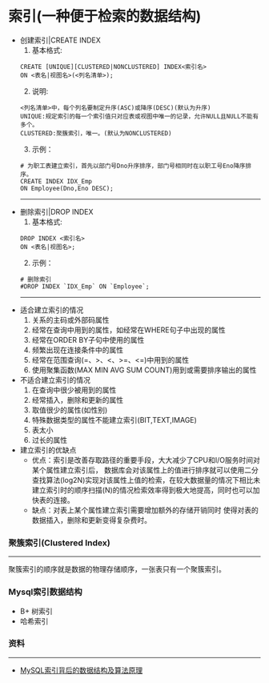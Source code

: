 # 索引(一种便于检索的数据结构)
+ 创建索引|CREATE INDEX
	1. 基本格式:
	```
	CREATE [UNIQUE][CLUSTERED|NONCLUSTERED] INDEX<索引名>
	ON <表名|视图名>(<列名清单>);
	```
	2. 说明:
	```
	<列名清单>中，每个列名要制定升序(ASC)或降序(DESC)(默认为升序)
	UNIQUE:规定索引的每一个索引值只对应表或视图中唯一的记录，允许NULL且NULL不能有多个。
	CLUSTERED:聚簇索引，唯一。(默认为NONCLUSTERED)

	```
	3. 示例：
	```
	# 为职工表建立索引，首先以部门号Dno升序排序，部门号相同时在以职工号Eno降序排序。
	CREATE INDEX IDX_Emp
	ON Employee(Dno,Eno DESC);
	```
	---
+ 删除索引|DROP INDEX
	1. 基本格式:
	```
	DROP INDEX <索引名>
	ON <表名|视图名>;
	```
	2. 示例：
	```
	# 删除索引
	#DROP INDEX `IDX_Emp` ON `Employee`;
	```
	---
+ 适合建立索引的情况
	1. 关系的主码或外部码属性
	2. 经常在查询中用到的属性，如经常在WHERE句子中出现的属性
	3. 经常在ORDER BY子句中使用的属性
	4. 频繁出现在连接条件中的属性
	5. 经常在范围查询(=、>、<、>=、<=)中用到的属性
	6. 使用聚集函数(MAX MIN AVG SUM COUNT)用到或需要排序输出的属性
+ 不适合建立索引的情况
	1. 在查询中很少被用到的属性
	2. 经常插入，删除和更新的属性
	3. 取值很少的属性(如性别)
	4. 特殊数据类型的属性不能建立索引(BIT,TEXT,IMAGE)
	5. 表太小
	6. 过长的属性
+ 建立索引的优缺点
	+ 优点：索引是改善存取路径的重要手段，大大减少了CPU和I/O服务时间对某个属性建立索引后，
	数据库会对该属性上的值进行排序就可以使用二分查找算法(log2N)实现对该属性上值的检索，在较大数据量的情况下相比未建立索引时的顺序扫描(N)的情况检索效率得到极大地提高，同时也可以加快表的连接。
	+ 缺点：对表上某个属性建立索引需要增加额外的存储开销同时
	使得对表的数据插入，删除和更新变得复杂费时。
	
	
### 聚簇索引(Clustered Index)
---
聚簇索引的顺序就是数据的物理存储顺序，一张表只有一个聚簇索引。

### Mysql索引数据结构
+ B+ 树索引
+ 哈希索引
### 资料
---
+ [MySQL索引背后的数据结构及算法原理](http://blog.codinglabs.org/articles/theory-of-mysql-index.html)


